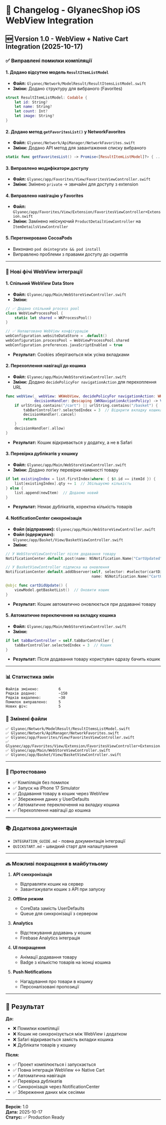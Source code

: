 # 📝 Changelog - GlyanecShop iOS WebView Integration

## 🆕 Version 1.0 - WebView + Native Cart Integration (2025-10-17)

### ✅ Виправлені помилки компіляції

#### 1. **Додано відсутню модель `ResultItemListModel`**
- **Файл:** `Glyanec/Network/ModelResult/ResultItemsListModel.swift`
- **Зміни:** Додано структуру для вибраного (Favorites)
```swift
struct ResultItemListModel: Codable {
    let id: String?
    let name: String?
    let count: Int?
    let image: String?
}
```

#### 2. **Додано метод `getFavoritesList()` у NetworkFavorites**
- **Файл:** `Glyanec/Network/ApiManager/NetworkFavorites.swift`
- **Зміни:** Додано API метод для завантаження списку вибраного
```swift
static func getFavoritesList() -> Promise<[ResultItemListModel]?> { ... }
```

#### 3. **Виправлено модифікатори доступу**
- **Файл:** `Glyanec/app/Favorites/View/FavoritesViewController.swift`
- **Зміни:** Змінено `private` → звичайні для доступу з extension

#### 4. **Виправлено навігацію у Favorites**
- **Файл:** `Glyanec/app/Favorites/View/Extension/FavoritesViewController+Extension.swift`
- **Зміни:** Замінено неіснуючий `ProductDetailViewController` на `ItemDetailsViewController`

#### 5. **Перегенеровано CocoaPods**
- Виконано `pod deintegrate && pod install`
- Виправлено проблеми з правами доступу до скриптів

---

### 🚀 Нові фічі WebView інтеграції

#### 1. **Спільний WebView Data Store**
- **Файл:** `Glyanec/app/Main/WebStoreViewController.swift`
- **Зміни:**
```swift
// ✅ Додано спільний process pool
class WebViewProcessPool {
    static let shared = WKProcessPool()
}

// ✅ Налаштовано WebView конфігурацію
webConfiguration.websiteDataStore = .default()
webConfiguration.processPool = WebViewProcessPool.shared
webConfiguration.preferences.javaScriptEnabled = true
```
- **Результат:** Cookies зберігаються між усіма вкладками

#### 2. **Перехоплення навігації до кошика**
- **Файл:** `Glyanec/app/Main/WebStoreViewController.swift`
- **Зміни:** Додано `decidePolicyFor navigationAction` для перехоплення URL
```swift
func webView(_ webView: WKWebView, decidePolicyFor navigationAction: WKNavigationAction, 
             decisionHandler: @escaping (WKNavigationActionPolicy) -> Void) {
    if urlString.contains("/cart") || urlString.contains("/basket") {
        tabBarController?.selectedIndex = 3  // Відкрити вкладку кошика
        decisionHandler(.cancel)
        return
    }
    decisionHandler(.allow)
}
```
- **Результат:** Кошик відкривається у додатку, а не в Safari

#### 3. **Перевірка дублікатів у кошику**
- **Файл:** `Glyanec/app/Main/WebStoreViewController.swift`
- **Зміни:** Додано логіку перевірки наявності товару
```swift
if let existingIndex = list.firstIndex(where: { $0.id == itemId }) {
    list[existingIndex].qty += 1  // Збільшуємо кількість
} else {
    list.append(newItem)  // Додаємо новий
}
```
- **Результат:** Немає дублікатів, коректна кількість товарів

#### 4. **NotificationCenter синхронізація**
- **Файл (відправник):** `Glyanec/app/Main/WebStoreViewController.swift`
- **Файл (одержувач):** `Glyanec/app/Basket/View/BasketViewController.swift`
- **Зміни:**
```swift
// У WebStoreViewController після додавання товару
NotificationCenter.default.post(name: NSNotification.Name("CartUpdated"), object: nil)

// У BasketViewController підписка на оновлення
NotificationCenter.default.addObserver(self, selector: #selector(cartDidUpdate), 
                                       name: NSNotification.Name("CartUpdated"), object: nil)

@objc func cartDidUpdate() {
    viewModel.getBasketList()  // Оновити кошик
}
```
- **Результат:** Кошик автоматично оновлюється при додаванні товару

#### 5. **Автоматичне переключення на вкладку кошика**
- **Файл:** `Glyanec/app/Main/WebStoreViewController.swift`
- **Зміни:**
```swift
if let tabBarController = self.tabBarController {
    tabBarController.selectedIndex = 3  // Кошик
}
```
- **Результат:** Після додавання товару користувач одразу бачить кошик

---

### 📊 Статистика змін

```
Файлів змінено:         6
Рядків додано:          ~150
Рядків видалено:        ~30
Помилок виправлено:     5
Нових фіч:              5
```

### 📂 Змінені файли

```
✅ Glyanec/Network/ModelResult/ResultItemsListModel.swift
✅ Glyanec/Network/ApiManager/NetworkFavorites.swift
✅ Glyanec/app/Favorites/View/FavoritesViewController.swift
✅ Glyanec/app/Favorites/View/Extension/FavoritesViewController+Extension.swift
✅ Glyanec/app/Main/WebStoreViewController.swift
✅ Glyanec/app/Basket/View/BasketViewController.swift
```

---

### 🧪 Протестовано

- ✅ Компіляція без помилок
- ✅ Запуск на iPhone 17 Simulator
- ✅ Додавання товару в кошик через WebView
- ✅ Збереження даних у UserDefaults
- ✅ Автоматичне переключення на вкладку кошика
- ✅ Перехоплення навігації до кошика

---

### 📚 Додаткова документація

- `INTEGRATION_GUIDE.md` - повна документація інтеграції
- `QUICKSTART.md` - швидкий старт для налаштування

---

### 🔜 Можливі покращення в майбутньому

1. **API синхронізація**
   - Відправляти кошик на сервер
   - Завантажувати кошик з API при запуску

2. **Offline режим**
   - CoreData замість UserDefaults
   - Queue для синхронізації з сервером

3. **Analytics**
   - Відстежування додавань у кошик
   - Firebase Analytics інтеграція

4. **UI покращення**
   - Анімації додавання товару
   - Badge з кількістю товарів на іконці кошика

5. **Push Notifications**
   - Нагадування про товари в кошику
   - Персоналізовані пропозиції

---

## 🎯 Результат

**До:** 
- ❌ Помилки компіляції
- ❌ Кошик не синхронізується між WebView і додатком
- ❌ Safari відкривається замість вкладки кошика
- ❌ Дублікати товарів у кошику

**Після:**
- ✅ Проект компілюється і запускається
- ✅ Повна інтеграція WebView ↔ Native Cart
- ✅ Автоматична навігація
- ✅ Перевірка дублікатів
- ✅ Синхронізація через NotificationCenter
- ✅ Збереження даних між сесіями

---

**Версія:** 1.0  
**Дата:** 2025-10-17  
**Статус:** ✅ Production Ready

